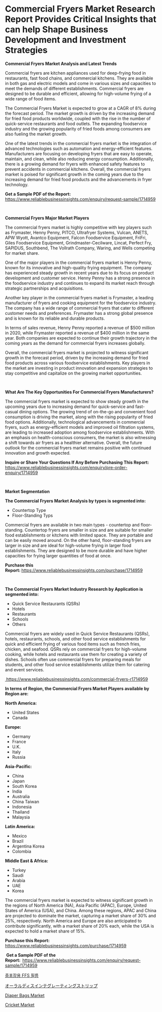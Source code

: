 <p><h1>Commercial Fryers Market Research Report Provides Critical Insights that can help Shape Business Development and Investment Strategies</h1></p><p><strong>Commercial Fryers Market Analysis and Latest Trends</strong></p>
<p><p>Commercial fryers are kitchen appliances used for deep-frying food in restaurants, fast food chains, and commercial kitchens. They are available in both gas and electric models and come in various sizes and capacities to meet the demands of different establishments. Commercial fryers are designed to be durable and efficient, allowing for high-volume frying of a wide range of food items.</p><p>The Commercial Fryers Market is expected to grow at a CAGR of 8% during the forecast period. The market growth is driven by the increasing demand for fried food products worldwide, coupled with the rise in the number of quick-service restaurants and food outlets. The expanding foodservice industry and the growing popularity of fried foods among consumers are also fueling the market growth.</p><p>One of the latest trends in the commercial fryers market is the integration of advanced technologies such as automation and energy-efficient features. Manufacturers are focusing on developing fryers that are easy to operate, maintain, and clean, while also reducing energy consumption. Additionally, there is a growing demand for fryers with enhanced safety features to prevent accidents in commercial kitchens. Overall, the commercial fryers market is poised for significant growth in the coming years due to the increasing demand for fried food products and the advancements in fryer technology.</p></p>
<p><strong>Get a Sample PDF of the Report:&nbsp;</strong> <a href="https://www.reliablebusinessinsights.com/enquiry/request-sample/1714959">https://www.reliablebusinessinsights.com/enquiry/request-sample/1714959</a></p>
<p>&nbsp;</p>
<p><strong>Commercial Fryers Major Market Players</strong></p>
<p><p>The commercial fryers market is highly competitive with key players such as Frymaster, Henny Penny, PITCO, Ultrafryer Systems, Vulcan, ANETS, APW Wyott, Avantco Equipment, Falcon Foodservice Equipment, FriFri, Giles Foodservice Equipment, Grindmaster-Cecilware, Lincat, Perfect Fry, SAPIDUS, Southbend, The Vollrath Company, Waring, and Wells competing for market share.</p><p>One of the major players in the commercial fryers market is Henny Penny, known for its innovative and high-quality frying equipment. The company has experienced steady growth in recent years due to its focus on product development and customer service. Henny Penny has a strong presence in the foodservice industry and continues to expand its market reach through strategic partnerships and acquisitions.</p><p>Another key player in the commercial fryers market is Frymaster, a leading manufacturer of fryers and cooking equipment for the foodservice industry. The company has a wide range of commercial fryers that cater to different customer needs and preferences. Frymaster has a strong global presence and is known for its reliable and durable products.</p><p>In terms of sales revenue, Henny Penny reported a revenue of $500 million in 2020, while Frymaster reported a revenue of $400 million in the same year. Both companies are expected to continue their growth trajectory in the coming years as the demand for commercial fryers increases globally.</p><p>Overall, the commercial fryers market is projected to witness significant growth in the forecast period, driven by the increasing demand for fried food products across various foodservice establishments. Key players in the market are investing in product innovation and expansion strategies to stay competitive and capitalize on the growing market opportunities.</p></p>
<p>&nbsp;</p>
<p><strong>What Are The Key Opportunities For Commercial Fryers Manufacturers?</strong></p>
<p><p>The commercial fryers market is expected to show steady growth in the upcoming years due to increasing demand for quick-service and fast-casual dining options. The growing trend of on-the-go and convenient food consumption is driving the market, along with the rising popularity of fried food options. Additionally, technological advancements in commercial fryers, such as energy-efficient models and improved oil filtration systems, are leading to increased adoption among foodservice establishments. With an emphasis on health-conscious consumers, the market is also witnessing a shift towards air fryers as a healthier alternative. Overall, the future outlook for the commercial fryers market remains positive with continued innovation and growth expected.</p></p>
<p><strong>Inquire or Share Your Questions If Any Before Purchasing This Report:</strong> <a href="https://www.reliablebusinessinsights.com/enquiry/pre-order-enquiry/1714959">https://www.reliablebusinessinsights.com/enquiry/pre-order-enquiry/1714959</a></p>
<p>&nbsp;</p>
<p><strong>Market Segmentation</strong></p>
<p><strong>The Commercial Fryers Market Analysis by types is segmented into:</strong></p>
<p><ul><li>Countertop Type</li><li>Floor-Standing Typs</li></ul></p>
<p><p>Commercial fryers are available in two main types - countertop and floor-standing. Countertop fryers are smaller in size and are suitable for smaller food establishments or kitchens with limited space. They are portable and can be easily moved around. On the other hand, floor-standing fryers are larger in size and are ideal for high-volume frying in larger food establishments. They are designed to be more durable and have higher capacities for frying larger quantities of food at once.</p></p>
<p><strong>Purchase this Report:&nbsp;</strong><a href="https://www.reliablebusinessinsights.com/purchase/1714959">https://www.reliablebusinessinsights.com/purchase/1714959</a></p>
<p>&nbsp;</p>
<p><strong>The Commercial Fryers Market Industry Research by Application is segmented into:</strong></p>
<p><ul><li>Quick Service Restaurants (QSRs)</li><li>Hotels</li><li>Restaurants</li><li>Schools</li><li>Others</li></ul></p>
<p><p>Commercial fryers are widely used in Quick Service Restaurants (QSRs), hotels, restaurants, schools, and other food service establishments for quick and efficient frying of various food items such as french fries, chicken, and seafood. QSRs rely on commercial fryers for high-volume cooking, while hotels and restaurants use them for creating a variety of dishes. Schools often use commercial fryers for preparing meals for students, and other food service establishments utilize them for catering and event services.</p></p>
<p><a href="https://www.reliablebusinessinsights.com/commercial-fryers-r1714959">&nbsp;https://www.reliablebusinessinsights.com/commercial-fryers-r1714959</a></p>
<p><strong>In terms of Region, the Commercial Fryers Market Players available by Region are:</strong></p>
<p>
    <p> <strong> North America: </strong>
        <ul>
            <li>United States</li>
            <li>Canada</li>
        </ul>
        </p> 
    <p> <strong> Europe: </strong>
        <ul>
            <li>Germany</li>
            <li>France</li>
            <li>U.K.</li>
            <li>Italy</li>
            <li>Russia</li>
        </ul>
        </p> 
    <p> <strong> Asia-Pacific: </strong>
        <ul>
            <li>China</li>
            <li>Japan</li>
            <li>South Korea</li>
            <li>India</li>
            <li>Australia</li>
            <li>China Taiwan</li>
            <li>Indonesia</li>
            <li>Thailand</li>
            <li>Malaysia</li>
        </ul>
        </p> 
    <p> <strong> Latin America: </strong>
        <ul>
            <li>Mexico</li>
            <li>Brazil</li>
            <li>Argentina Korea</li>
            <li>Colombia</li>
        </ul>
        </p> 
    <p> <strong> Middle East & Africa: </strong>
        <ul>
            <li>Turkey</li>
            <li>Saudi</li>
            <li>Arabia</li>
            <li>UAE</li>
            <li>Korea</li>
        </ul>
    </p>
    </p>
<p><p>The commercial fryers market is expected to witness significant growth in the regions of North America (NA), Asia Pacific (APAC), Europe, United States of America (USA), and China. Among these regions, APAC and China are projected to dominate the market, capturing a market share of 30% and 25%, respectively. North America and Europe are also anticipated to contribute significantly, with a market share of 20% each, while the USA is expected to hold a market share of 15%.</p></p>
<p><strong>Purchase this Report: </strong><a href="https://www.reliablebusinessinsights.com/purchase/1714959">https://www.reliablebusinessinsights.com/purchase/1714959</a></p>
<p>&nbsp;<strong>Get a Sample PDF of the Report:&nbsp;&nbsp;</strong><a href="https://www.reliablebusinessinsights.com/enquiry/request-sample/1714959">https://www.reliablebusinessinsights.com/enquiry/request-sample/1714959</a></p>
<p><strong></strong></p>
<p><p><a href="https://github.com/garnett961902/Market-Research-Report-List-1/blob/main/4732422149808.md">중포장용 FFS 필름</a></p><p><a href="https://github.com/DanykaKilback/Market-Research-Report-List-1/blob/main/4001952141984.md">オーラルディスインテグレーティングストリップ</a></p><p><a href="https://github.com/sahltyb2/Market-Research-Report-List-1/blob/main/diaper-bags-market.md">Diaper Bags Market</a></p><p><a href="https://github.com/jhonangga41/Market-Research-Report-List-1/blob/main/cricket-market.md">Cricket Market</a></p></p>